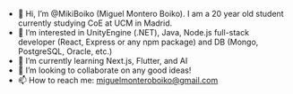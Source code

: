 - 👋 Hi, I’m @MikiBoiko (Miguel Montero Boiko). I am a 20 year old student currently studying CoE at UCM in Madrid.
- 👀 I’m interested in UnityEngine (.NET), Java, Node.js full-stack developer (React, Express or any npm package) and DB (Mongo, PostgreSQL, Oracle, etc.)
- 🌱 I’m currently learning Next.js, Flutter, and AI
- 💞️ I’m looking to collaborate on any good ideas!
- 📫 How to reach me: miguelmonteroboiko@gmail.com

<!---
MikiBoiko/MikiBoiko is a ✨ special ✨ repository because its `README.md` (this file) appears on your GitHub profile.
You can click the Preview link to take a look at your changes.
--->
